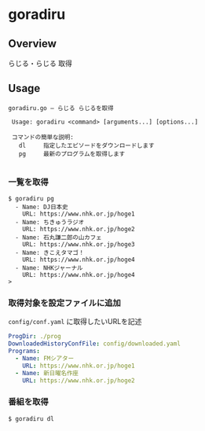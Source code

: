 # goradiru

## Overview

らじる・らじる 取得

## Usage

```
goradiru.go ― らじる らじるを取得

 Usage: goradiru <command> [arguments...] [options...]

 コマンドの簡単な説明:
   dl     指定したエピソードをダウンロードします
   pg     最新のプログラムを取得します


```

### 一覧を取得


```
$ goradiru pg
  - Name: DJ日本史
    URL: https://www.nhk.or.jp/hoge1
  - Name: ちきゅうラジオ
    URL: https://www.nhk.or.jp/hoge2
  - Name: 石丸謙二郎の山カフェ
    URL: https://www.nhk.or.jp/hoge3
  - Name: きこえタマゴ！
    URL: https://www.nhk.or.jp/hoge4
  - Name: NHKジャーナル
    URL: https://www.nhk.or.jp/hoge4
>
```

### 取得対象を設定ファイルに追加

`config/conf.yaml` に取得したいURLを記述

```yaml
ProgDir: ./prog
DownloadedHistoryConfFile: config/downloaded.yaml
Programs:
  - Name: FMシアター
    URL: https://www.nhk.or.jp/hoge1
  - Name: 新日曜名作座
    URL: https://www.nhk.or.jp/hoge2
```

### 番組を取得

```shell-session
$ goradiru dl
```
